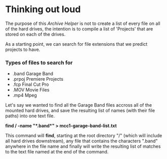 # Thinking out loud

The purpose of this _Archive Helper_ is not to create a list of every file on all of the hard drives, the intention is to compile a list of 'Projects' that are stored on each of the drives. 

As a starting point, we can search for file extensions that we predict projects to have.

### Types of files to search for
<ul>
  <li>.band   Garage Band </li>
  <li>.prpoj  Premiere Projects </li>
  <li>.fcp    Final Cut Pro </li>
  <li>.MOV    Movie Files </li>
  <li>.mp4    Mpeg  </li>
</ul>

Let's say we wanted to find all the Garage Band files accross all of the mounted hard drives, and save the resulting list of names (with their file paths) into one text file. 

**find / -name "\*.band\*" > mcc1-garage-band-list.txt**

This command will **find**,  starting at the root directory "/" (which will include all hard drives downstream), any file that contains the characters ".band" anywhere in the file name and finally will write the resulting list of matches to the text file named at the end of the command.   

